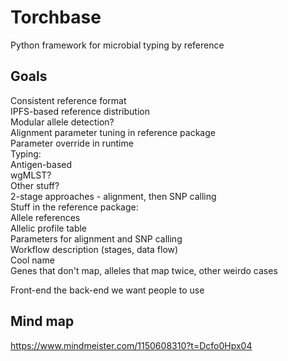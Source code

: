 # Torchbase
Python framework for microbial typing by reference

## Goals
Consistent reference format  
IPFS-based reference distribution  
Modular allele detection?  
Alignment parameter tuning in reference package  
Parameter override in runtime  
Typing:  
	Antigen-based   
	wgMLST?  
	Other stuff?  
	2-stage approaches - alignment, then SNP calling  
Stuff in the reference package:  
	Allele references  
	Allelic profile table  
	Parameters for alignment and SNP calling  
	Workflow description (stages, data flow)  
Cool name  
Genes that don't map, alleles that map twice, other weirdo cases

Front-end the back-end we want people to use

## Mind map
https://www.mindmeister.com/1150608310?t=Dcfo0Hpx04